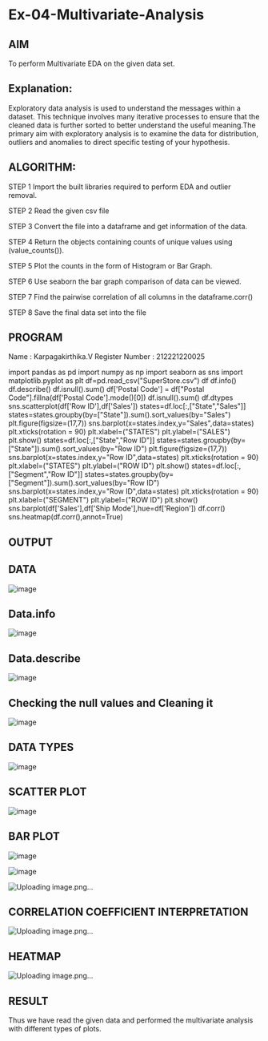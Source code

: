# Ex-04-Multivariate-Analysis


## AIM
To perform Multivariate EDA on the given data set.

## Explanation:
Exploratory data analysis is used to understand the messages within a dataset. This technique involves many iterative processes to ensure that the cleaned data is further sorted to better understand the useful meaning.The primary aim with exploratory analysis is to examine the data for distribution, outliers and anomalies to direct specific testing of your hypothesis.

## ALGORITHM:
STEP 1
Import the built libraries required to perform EDA and outlier removal.

STEP 2
Read the given csv file

STEP 3
Convert the file into a dataframe and get information of the data.

STEP 4
Return the objects containing counts of unique values using (value_counts()).

STEP 5
Plot the counts in the form of Histogram or Bar Graph.

STEP 6
Use seaborn the bar graph comparison of data can be viewed.

STEP 7
Find the pairwise correlation of all columns in the dataframe.corr()

STEP 8
Save the final data set into the file

## PROGRAM
Name : Karpagakirthika.V
Register Number : 212221220025

import pandas as pd
import numpy as np
import seaborn as sns
import matplotlib.pyplot as plt
df=pd.read_csv("SuperStore.csv")
df
df.info()
df.describe()
df.isnull().sum()
df['Postal Code'] = df["Postal Code"].fillna(df['Postal Code'].mode()[0])
df.isnull().sum()
df.dtypes
sns.scatterplot(df['Row ID'],df['Sales'])
states=df.loc[:,["State","Sales"]]
states=states.groupby(by=["State"]).sum().sort_values(by="Sales")
plt.figure(figsize=(17,7))
sns.barplot(x=states.index,y="Sales",data=states)
plt.xticks(rotation = 90)
plt.xlabel=("STATES")
plt.ylabel=("SALES")
plt.show()
states=df.loc[:,["State","Row ID"]]
states=states.groupby(by=["State"]).sum().sort_values(by="Row ID")
plt.figure(figsize=(17,7))
sns.barplot(x=states.index,y="Row ID",data=states)
plt.xticks(rotation = 90)
plt.xlabel=("STATES")
plt.ylabel=("ROW ID")
plt.show()
states=df.loc[:,["Segment","Row ID"]]
states=states.groupby(by=["Segment"]).sum().sort_values(by="Row ID")
sns.barplot(x=states.index,y="Row ID",data=states)
plt.xticks(rotation = 90)
plt.xlabel=("SEGMENT")
plt.ylabel=("ROW ID")
plt.show()
sns.barplot(df['Sales'],df['Ship Mode'],hue=df['Region'])
df.corr()
sns.heatmap(df.corr(),annot=True)

## OUTPUT

## DATA

![image](https://user-images.githubusercontent.com/103020162/230833505-85b7fdfa-d40a-49ce-892c-cd96704b86a9.png)


## Data.info

![image](https://user-images.githubusercontent.com/103020162/230833560-bf566789-bea5-46e1-8e66-fbac87e247e0.png)


## Data.describe

![image](https://user-images.githubusercontent.com/103020162/230835657-8d477ecc-72e6-40e1-9663-68ed504a7815.png)

## Checking the null values and Cleaning it

![image](https://user-images.githubusercontent.com/103020162/230834405-1da07168-6859-4560-b529-bbdaa6f7b847.png)



## DATA TYPES

![image](https://user-images.githubusercontent.com/103020162/230835437-ef3ec1a8-303a-441a-bfb8-d294ed79fccb.png)



## SCATTER PLOT

![image](https://user-images.githubusercontent.com/103020162/230835778-518d6067-cb10-471f-9e96-30c48e0a4db8.png)

## BAR PLOT

![image](https://user-images.githubusercontent.com/103020162/230835137-55cdd572-0dce-4497-85b8-1a56f42dff98.png)

![image](https://user-images.githubusercontent.com/103020162/230835161-e995dde6-7780-49b0-8a58-80465985de64.png)

![Uploading image.png…]()


## CORRELATION COEFFICIENT INTERPRETATION

![Uploading image.png…]()


## HEATMAP

![Uploading image.png…]()


## RESULT

Thus we have read the given data and performed the multivariate analysis with different types of plots.
